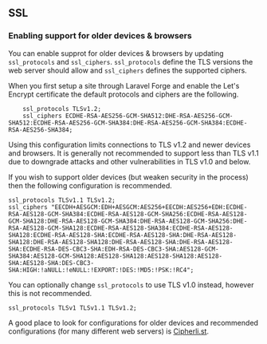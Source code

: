 ## SSL

### Enabling support for older devices & browsers

You can enable supprot for older devices & browsers by updating `ssl_protocols` and `ssl_ciphers`. `ssl_protocols` define the TLS versions the web server should allow and `ssl_ciphers` defines the supported ciphers. 

When you first setup a site through Laravel Forge and enable the Let's Encrypt certificate the default protocols and ciphers are the following.

```
    ssl_protocols TLSv1.2;
    ssl_ciphers ECDHE-RSA-AES256-GCM-SHA512:DHE-RSA-AES256-GCM-SHA512:ECDHE-RSA-AES256-GCM-SHA384:DHE-RSA-AES256-GCM-SHA384:ECDHE-RSA-AES256-SHA384;
```

Using this configuration limits connections to TLS v1.2 and newer devices and browsers. It is generally not recommended to support less than TLS v1.1 due to downgrade attacks and other vulnerabilities in TLS v1.0 and below.

If you wish to support older devices (but weaken security in the process) then the following configuration is recommended.

```
ssl_protocols TLSv1.1 TLSv1.2;
ssl_ciphers "EECDH+AESGCM:EDH+AESGCM:AES256+EECDH:AES256+EDH:ECDHE-RSA-AES128-GCM-SHA384:ECDHE-RSA-AES128-GCM-SHA256:ECDHE-RSA-AES128-GCM-SHA128:DHE-RSA-AES128-GCM-SHA384:DHE-RSA-AES128-GCM-SHA256:DHE-RSA-AES128-GCM-SHA128:ECDHE-RSA-AES128-SHA384:ECDHE-RSA-AES128-SHA128:ECDHE-RSA-AES128-SHA:ECDHE-RSA-AES128-SHA:DHE-RSA-AES128-SHA128:DHE-RSA-AES128-SHA128:DHE-RSA-AES128-SHA:DHE-RSA-AES128-SHA:ECDHE-RSA-DES-CBC3-SHA:EDH-RSA-DES-CBC3-SHA:AES128-GCM-SHA384:AES128-GCM-SHA128:AES128-SHA128:AES128-SHA128:AES128-SHA:AES128-SHA:DES-CBC3-SHA:HIGH:!aNULL:!eNULL:!EXPORT:!DES:!MD5:!PSK:!RC4";
```

You can optionally change `ssl_protocols` to use TLS v1.0 instead, however this is not recommended.

```
ssl_protocols TLSv1 TLSv1.1 TLSv1.2; 
```

A good place to look for configurations for older devices and recommended configurations (for many different web servers) is [Cipherli.st](https://cipherli.st).